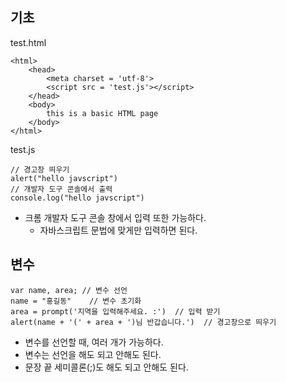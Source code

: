 ## 기초

test.html

```
<html>
	<head>
		<meta charset = 'utf-8'>
		<script src = 'test.js'></script>
	</head>
	<body>
		this is a basic HTML page
	</body>
</html>
```

test.js

```
// 경고창 띄우기
alert("hello javscript")
// 개발자 도구 콘솔에서 출력
console.log("hello javscript")
```

- 크롬 개발자 도구 콘솔 창에서 입력 또한 가능하다.
  - 자바스크립트 문법에 맞게만 입력하면 된다.

## 변수

```
var name, area;	// 변수 선언
name = "홍길동"	// 변수 초기화
area = prompt('지역을 입력해주세요. :')	// 입력 받기
alert(name + '(' + area + ')님 반갑습니다.')	// 경고창으로 띄우기
```

- 변수를 선언할 때, 여러 개가 가능하다.
- 변수는 선언을 해도 되고 안해도 된다.
- 문장 끝 세미콜론(;)도 해도 되고 안해도 된다.